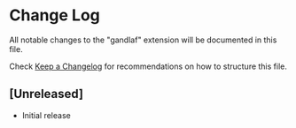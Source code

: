 # Change Log

All notable changes to the "gandlaf" extension will be documented in this file.

Check [Keep a Changelog](http://keepachangelog.com/) for recommendations on how to structure this file.

## [Unreleased]

- Initial release